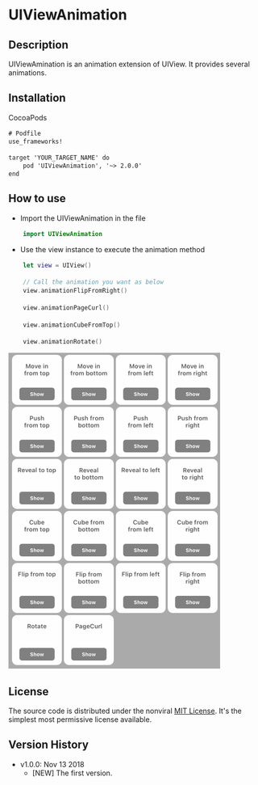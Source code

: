 # UIViewAnimation

## Description

UIViewAmination is an animation extension of UIView. It provides several animations.

## Installation

CocoaPods

```
# Podfile
use_frameworks!

target 'YOUR_TARGET_NAME' do
    pod 'UIViewAnimation', '~> 2.0.0'
end
```

## How to use

- Import the UIViewAnimation in the file

```swift
	import UIViewAnimation
```

- Use the view instance to execute the animation method

```swift
	let view = UIView()
	
	// Call the animation you want as below
	view.animationFlipFromRight()
	
	view.animationPageCurl()
	
	view.animationCubeFromTop()
	
	view.animationRotate()
```

![](./Resources/demo.gif)



## License
The source code is distributed under the nonviral [MIT License](https://opensource.org/licenses/mit-license.php). It's the simplest most permissive license available.

## Version History

 - v1.0.0: Nov 13 2018
	 - [NEW] The first version.